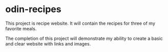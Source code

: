 # odin-recipes
This project is recipe website. It will contain the recipes for three of my favorite meals. 

The completion of this project will demonstrate my ability to create a basic and clear website with links and images. 